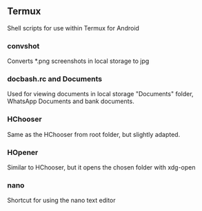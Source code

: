 ## Termux
Shell scripts for use within Termux for Android
### convshot
Converts \*.png screenshots in local storage to jpg
### docbash.rc and Documents
Used for viewing documents in local storage "Documents" folder, WhatsApp Documents and bank documents.
### HChooser
Same as the HChooser from root folder, but slightly adapted.
### HOpener
Similar to HChooser, but it opens the chosen folder with xdg-open
### nano
Shortcut for using the nano text editor
